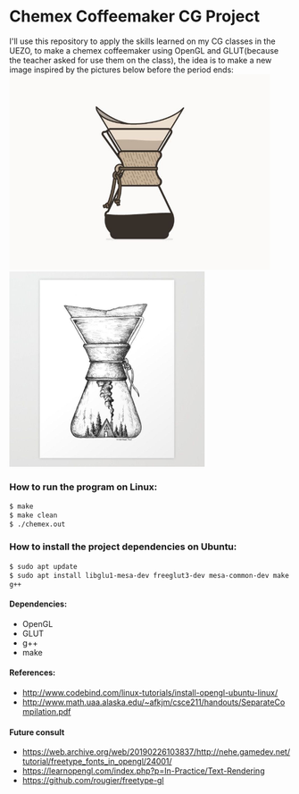 # Chemex Coffeemaker CG Project
I'll use this repository to apply the skills learned on my CG classes in the UEZO, to make a chemex coffeemaker using OpenGL and GLUT(because the teacher asked for use them on the class), the idea is to make a new image inspired by the pictures below before the period ends: <br />
<img src="https://raw.githubusercontent.com/stauffenger/computer_graphic/master/inspirations/chemex_coffeemaker_1.jpg" alt="Chemex Coffemaker draw 1" height="350" />
<img src="https://raw.githubusercontent.com/stauffenger/computer_graphic/master/inspirations/chemex_coffeemaker_2.jpg" alt="Chemex Coffemaker draw 2" height="350" /><br />

### How to run the program on Linux:
```Shell
$ make
$ make clean
$ ./chemex.out
```

### How to install the project dependencies on Ubuntu:
```Shell
$ sudo apt update
$ sudo apt install libglu1-mesa-dev freeglut3-dev mesa-common-dev make g++
```

#### Dependencies:
- OpenGL
- GLUT
- g++
- make

#### References:
- http://www.codebind.com/linux-tutorials/install-opengl-ubuntu-linux/
- http://www.math.uaa.alaska.edu/~afkjm/csce211/handouts/SeparateCompilation.pdf

#### Future consult
- https://web.archive.org/web/20190226103837/http://nehe.gamedev.net/tutorial/freetype_fonts_in_opengl/24001/
- https://learnopengl.com/index.php?p=In-Practice/Text-Rendering
- https://github.com/rougier/freetype-gl